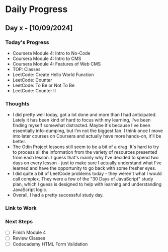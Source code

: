# Daily Progress

## Day x - [10/09/2024]

### Today's Progress

- Coursera Module 4: Intro to No-Code
- Coursera Module 4: Intro to CMS
- Coursera Module 4: Features of Web CMS
- TOP: Classes
- LeetCode: Create Hello World Function
- LeetCode: Counter
- LeetCode: To Be or Not To Be
- LeetCode: Counter II

### Thoughts

- I did pretty well today, got a lot done and more than I had anticipated. Lately it has been kind of hard to focus with my learning, I've been finding myself somewhat distracted. Maybe it's because I've been essentially info-dumping, but I'm not the biggest fan. I think once I move into later courses on Coursera and actually have more hands-on, it'll be better.
- The Odin Project lessons still seem to be a bit of a drag. It's hard to try to process all the information from the variety of resources presented from each lesson. I guess that's mainly why I've decided to spend two days on every lesson - just to make sure I actually understand what I've learned and have the opportunity to go back with some fresher eyes. 
- I did quite a bit of LeetCode problems today - they weren't what I would call complex. They were a few of the "30 Days of JavaScript" study plan, which I guess is designed to help with learning and understanding JavaScript logic. 
- Overall, I had a pretty successful study day. 

### Link to Work


### Next Steps

- [ ] Finish Module 4
- [ ] Review Classes
- [ ] Codecademy HTML Form Validation